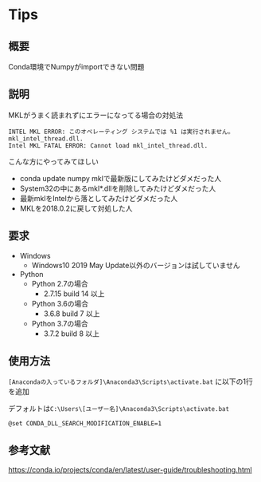Tips
===

## 概要
Conda環境でNumpyがimportできない問題

## 説明
MKLがうまく読まれずにエラーになってる場合の対処法
```
INTEL MKL ERROR: このオペレーティング システムでは %1 は実行されません。 mkl_intel_thread.dll.
Intel MKL FATAL ERROR: Cannot load mkl_intel_thread.dll.
```
こんな方にやってみてほしい
- conda update numpy mklで最新版にしてみたけどダメだった人
- System32の中にあるmkl*.dllを削除してみたけどダメだった人
- 最新mklをIntelから落としてみたけどダメだった人
- MKLを2018.0.2に戻して対処した人

## 要求
- Windows
  - Windows10 2019 May Update以外のバージョンは試していません
- Python
  - Python 2.7の場合
    - 2.7.15 build 14 以上
  - Python 3.6の場合
    - 3.6.8 build 7 以上
  - Python 3.7の場合
    - 3.7.2 build 8 以上

## 使用方法
`[Anacondaの入っているフォルダ]\Anaconda3\Scripts\activate.bat` に以下の1行を追加

デフォルトは`C:\Users\[ユーザー名]\Anaconda3\Scripts\activate.bat`

`@set CONDA_DLL_SEARCH_MODIFICATION_ENABLE=1`
## 参考文献
https://conda.io/projects/conda/en/latest/user-guide/troubleshooting.html
